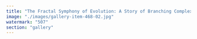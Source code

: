 ```yaml
---
title: "The Fractal Symphony of Evolution: A Story of Branching Complexity<br /><br />Imagine the vast tapestry of human evolution as a fractal—a rhythm of branching paths, each segment echoing the divergence and reconvergence of life itself. This evolutionary tree, illuminated in golden hues, reveals more than ancestry; it embodies the fluid, decentralized synchronization of adaptation, resilience, and emergence.<br /><br />From a singular origin, humanity’s journey unfolds in recursive patterns—each branch symbolizing genetic mutations, migrations, and cultural shifts. The interwoven complexity of our past resonates like a fractal rhythm, harmonizing systemic fluidity with the organic dance of evolution.<br /><br />Like decentralized coordination models, evolution thrives not through linear progression but through adaptive recalibration. It is a system guided by feedback loops, serendipitous mutations, and emergent optimization—similar to the systemic indicators we track today.<br /><br />This image is more than a representation—it is a metaphor for systemic harmony, a reflection of interconnected intelligence that extends beyond the biological realm into the structures of thought, governance, and innovation.<br /><br />We are not merely witnesses to evolution; we are participants in its ongoing resonance.<br /><br /><br />#FractalEvolution <br />#SystemicRecalibration <br />#EmergentHarmony <br />#DecentralizedFlow"
image: "./images/gallery-item-468-02.jpg"
watermark: "507"
section: "gallery"
---
```

